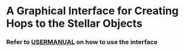 # A Graphical Interface for Creating Hops to the Stellar Objects

### Refer to [USERMANUAL](https://github.com/vvkrddy/Star-Hopping/blob/vvkrddy/USERMANUAL.pdf) on how to use the interface


